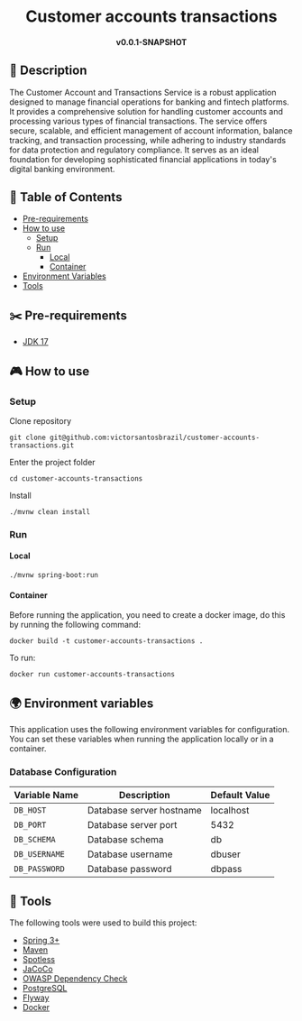 <h1 align="center">
Customer accounts transactions
</h1>

<h4 align="center">
v0.0.1-SNAPSHOT
</h4>

## 📰 Description
The Customer Account and Transactions Service is a robust application designed to manage financial 
operations for banking and fintech platforms. It provides a comprehensive solution for handling 
customer accounts and processing various types of financial transactions. The service offers secure,
scalable, and efficient management of account information, balance tracking, and transaction processing,
while adhering to industry standards for data protection and regulatory compliance. It serves as an ideal 
foundation for developing sophisticated financial applications in today's digital banking environment.

##  📔 Table of Contents
<!--ts-->
   * [Pre-requirements](#-pre-requirements)
   * [How to use](#-how-to-use)
      * [Setup](#setup)
      * [Run](#run)
        * [Local](#local)
        * [Container](#container)
   * [Environment Variables](#-environment-variables)
   * [Tools](#-tools)
<!--te-->

## ✂️ Pre-requirements
* [JDK 17](https://www.oracle.com/java/technologies/javase/jdk17-archive-downloads.html)

## 🎮 How to use

###  Setup

Clone repository
```
git clone git@github.com:victorsantosbrazil/customer-accounts-transactions.git
```

Enter the project folder
```
cd customer-accounts-transactions
```

Install
```
./mvnw clean install
```

### Run
#### Local
```
./mvnw spring-boot:run
```

#### Container

Before running the application, you need to create a docker image, do this by running the following command:
```
docker build -t customer-accounts-transactions .
```

To run:
```
docker run customer-accounts-transactions
```
#### 

## 🌍 Environment variables
This application uses the following environment variables for configuration. You can set these variables when running 
the application locally or in a container.

### Database Configuration

| Variable Name | Description              | Default Value |
|---------------|--------------------------|---------------|
| `DB_HOST`     | Database server hostname | localhost     |
| `DB_PORT`     | Database server port     | 5432          |
| `DB_SCHEMA`   | Database schema          | db            |
| `DB_USERNAME` | Database username        | dbuser        |
| `DB_PASSWORD` | Database password        | dbpass        |

## 🔨 Tools

The following tools were used to build this project:

* [Spring 3+](https://spring.io/) 
* [Maven](https://maven.apache.org/) 
* [Spotless](https://github.com/diffplug/spotless/tree/main/plugin-maven) 
* [JaCoCo](https://github.com/jacoco/jacoco)
* [OWASP Dependency Check](https://jeremylong.github.io/DependencyCheck/dependency-check-maven/)
* [PostgreSQL](https://www.postgresql.org/) 
* [Flyway](https://www.red-gate.com/products/flyway/community/) 
* [Docker](https://www.docker.com/)
